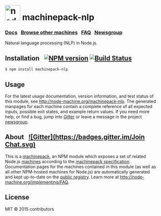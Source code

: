 
<h1>
  <a href="http://node-machine.org" title="Node-Machine public registry"><img alt="node-machine logo" title="Node-Machine Project" src="http://node-machine.org/images/machine-anthropomorph-for-white-bg.png" width="50" /></a>
  machinepack-nlp
</h1>

### [Docs](http://node-machine.org/machinepack-nlp) &nbsp; [Browse other machines](http://node-machine.org/machinepacks) &nbsp;  [FAQ](http://node-machine.org/implementing/FAQ)  &nbsp;  [Newsgroup](https://groups.google.com/forum/?hl=en#!forum/node-machine)

Natural language processing (NLP) in Node.js.


## Installation &nbsp; [![NPM version](https://badge.fury.io/js/machinepack-nlp.svg)](http://badge.fury.io/js/machinepack-nlp) [![Build Status](https://travis-ci.org/mikermcneil/machinepack-nlp.png?branch=master)](https://travis-ci.org/mikermcneil/machinepack-nlp)

```sh
$ npm install machinepack-nlp
```

## Usage

For the latest usage documentation, version information, and test status of this module, see <a href="http://node-machine.org/machinepack-nlp" title="Process natural language in Node.js. (for node.js)">http://node-machine.org/machinepack-nlp</a>.  The generated manpages for each machine contain a complete reference of all expected inputs, possible exit states, and example return values.  If you need more help, or find a bug, jump into [Gitter](https://gitter.im/node-machine/general) or leave a message in the project [newsgroup](https://groups.google.com/forum/?hl=en#!forum/node-machine).

## About  &nbsp; [![Gitter](https://badges.gitter.im/Join Chat.svg)](https://gitter.im/node-machine/general?utm_source=badge&utm_medium=badge&utm_campaign=pr-badge&utm_content=badge)

This is a [machinepack](http://node-machine.org/machinepacks), an NPM module which exposes a set of related Node.js [machines](http://node-machine.org/spec/machine) according to the [machinepack specification](http://node-machine.org/spec/machinepack).
Documentation pages for the machines contained in this module (as well as all other NPM-hosted machines for Node.js) are automatically generated and kept up-to-date on the <a href="http://node-machine.org" title="Public machine registry for Node.js">public registry</a>.
Learn more at <a href="http://node-machine.org/implementing/FAQ" title="Machine Project FAQ (for implementors)">http://node-machine.org/implementing/FAQ</a>.

## License

MIT &copy; 2015 contributors

